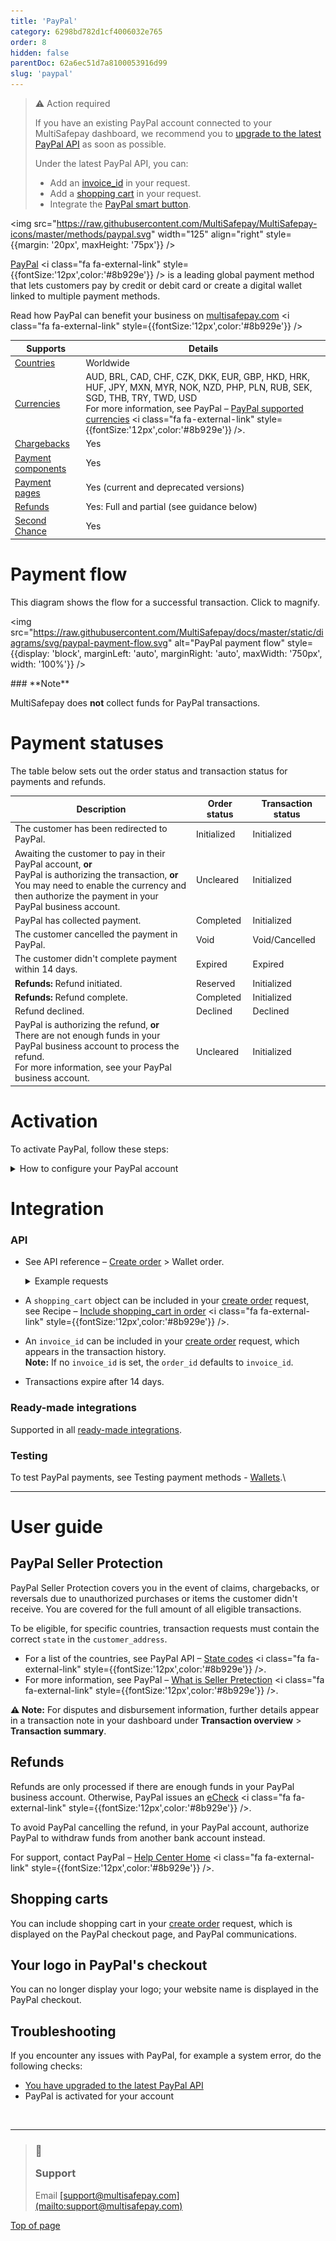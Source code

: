 ```yaml
---
title: 'PayPal'
category: 6298bd782d1cf4006032e765
order: 8
hidden: false
parentDoc: 62a6ec51d7a8100053916d99
slug: 'paypal'
---
```

> ⚠️ Action required
>
> If you have an existing PayPal account connected to your MultiSafepay dashboard, we recommend you to [upgrade to the latest PayPal API](/docs/paypal#activation) as soon as possible.
>
> Under the latest PayPal API, you can:
>
> * Add  an [invoice\_id](/docs/paypal#integration) in your request.
> * Add a [shopping cart](/docs/paypal#integration) in your request.
> * Integrate the [PayPal smart button](/docs/paypal-direct).

<img src="https://raw.githubusercontent.com/MultiSafepay/MultiSafepay-icons/master/methods/paypal.svg" width="125" align="right" style={{margin: '20px', maxHeight: '75px'}} />

<a href="https://www.paypal.com/nl/home" target="_blank">PayPal</a> <i class="fa fa-external-link" style={{fontSize:'12px',color:'#8b929e'}} /> is a leading global payment method that lets customers pay by credit or debit card or create a digital wallet linked to multiple payment methods.

Read how PayPal can benefit your business on <a href="https://www.multisafepay.com/solutions/payment-methods/paypal" target="_blank">multisafepay.com</a> <i class="fa fa-external-link" style={{fontSize:'12px',color:'#8b929e'}} />

| Supports                                                      | Details                                                                                                                                                                                                                                                                                                                                                                                       |
| ------------------------------------------------------------- | --------------------------------------------------------------------------------------------------------------------------------------------------------------------------------------------------------------------------------------------------------------------------------------------------------------------------------------------------------------------------------------------- |
| [Countries](/docs/payment-methods#payment-methods-by-country) | Worldwide                                                                                                                                                                                                                                                                                                                                                                                     |
| [Currencies](/docs/currencies/)                               | AUD, BRL, CAD, CHF, CZK, DKK, EUR, GBP, HKD, HRK, HUF, JPY, MXN, MYR, NOK, NZD, PHP, PLN, RUB, SEK, SGD, THB, TRY, TWD, USD <br /> For more information, see PayPal – <a href="https://developer.paypal.com/docs/reports/reference/paypal-supported-currencies/" target="_blank">PayPal supported currencies</a> <i class="fa fa-external-link" style={{fontSize:'12px',color:'#8b929e'}} />. |
| [Chargebacks](/docs/chargebacks/)                             | Yes                                                                                                                                                                                                                                                                                                                                                                                           |
| [Payment components](/docs/payment-components/)               | Yes                                                                                                                                                                                                                                                                                                                                                                                           |
| [Payment pages](/docs/payment-pages/)                         | Yes (current and deprecated versions)                                                                                                                                                                                                                                                                                                                                                         |
| [Refunds](/docs/refund-payments/)                             | Yes: Full and partial (see guidance below)                                                                                                                                                                                                                                                                                                                                                    |
| [Second Chance](/docs/second-chance/)                         | Yes                                                                                                                                                                                                                                                                                                                                                                                           |

# Payment flow

This diagram shows the flow for a successful transaction. Click to magnify.

<img src="https://raw.githubusercontent.com/MultiSafepay/docs/master/static/diagrams/svg/paypal-payment-flow.svg" alt="PayPal payment flow" style={{display: 'block', marginLeft: 'auto', marginRight: 'auto', maxWidth: '750px', width: '100%'}} />

<Callout icon="ℹ" theme="default">
  ### **Note**

  MultiSafepay does **not** collect funds for PayPal transactions.
</Callout>

# Payment statuses

The table below sets out the <Glossary>order status</Glossary> and <Glossary>transaction status</Glossary> for payments and refunds.

| Description                                                                                                                                                                                                                  | Order status | Transaction status |
| ---------------------------------------------------------------------------------------------------------------------------------------------------------------------------------------------------------------------------- | ------------ | ------------------ |
| The customer has been redirected to PayPal.                                                                                                                                                                                  | Initialized  | Initialized        |
| Awaiting the customer to pay in their PayPal account, **or** <br /> PayPal is authorizing the transaction, **or** <br /> You may need to enable the currency and then authorize the payment in your PayPal business account. | Uncleared    | Initialized        |
| PayPal has collected payment.                                                                                                                                                                                                | Completed    | Initialized        |
| The customer cancelled the payment in PayPal.                                                                                                                                                                                | Void         | Void/Cancelled     |
| The customer didn't complete payment within 14 days.                                                                                                                                                                         | Expired      | Expired            |
| **Refunds:** Refund initiated.                                                                                                                                                                                               | Reserved     | Initialized        |
| **Refunds:** Refund complete.                                                                                                                                                                                                | Completed    | Initialized        |
| Refund declined.                                                                                                                                                                                                             | Declined     | Declined           |
| PayPal is authorizing the refund, **or** <br /> There are not enough funds in your PayPal business account to process the refund. <br /> For more information, see your PayPal business account.                             | Uncleared    | Initialized        |

# Activation

To activate PayPal, follow these steps:

<details id="how-to-activate-your-paypal-account">
  <summary>How to configure your PayPal account</summary>

  <br />

  1. Email a request to [support@multisafepay.com](mailto:support@multisafepay.com)
  2. After we confirm activation, sign in to your <a href="https://merchant.multisafepay.com" target="_blank">MultiSafepay dashboard</a> <i class="fa fa-external-link" style={{fontSize:'12px',color:'#8b929e'}} />.
  3. Go to **Settings** > **Payment methods**
  4. In the **PayPal** tab, click on **Set up PayPal** button <br /> You are redirected to PayPal to sign in to your PayPal business account.
  5. Grant PayPal access to connect with your MultiSafepay account.
  6. Your **PayPal Merchant ID** is now displayed in your <a href="https://merchant.multisafepay.com" target="_blank">MultiSafepay dashboard</a> <i class="fa fa-external-link" style={{fontSize:'12px',color:'#8b929e'}} />.

  If your **PayPal Merchant ID** isn't displayed in your dashboard, you can add it manually.

  <details id="how-to-configure-your-paypal-account">
    <summary> How to add your PayPal Merchant ID</summary>

    <br />

    1. Sign in to your business account at <a href="https://www.paypal.com" target="_blank">PayPal</a> <i class="fa fa-external-link" style={{fontSize:'12px',color:'#8b929e'}} />.
    2. On the navigation menu > mouse over your account name in the top-right corner, and then select **Account settings**.
    3. On the **Business information** tab, copy your PayPal Merchant ID.
    4. Sign in to your <a href="https://merchant.multisafepay.com" target="_blank">MultiSafepay dashboard</a> <i class="fa fa-external-link" style={{fontSize:'12px',color:'#8b929e'}} />.
    5. To set manually your PayPal Merchant ID:

    * Go to **Settings** > **Payment methods**> **PayPal** tab.
    * Click **add PayPal ID** link at the bottom of **PayPal** tab.
    * In the **PayPal merchant ID** field, paste your PayPal Merchant ID.
    * Click **Save changes**.

    ✅ PayPal has been successfully configured in your MultiSafepay account.

    > 📘 **Note:**
    >
    > If you already have a PayPal account connected to MultiSafepay dashboard, we recommend upgrading to the latest PayPal API as soon as possible by following all the steps above. No other actions are required after this step.

    We strongly recommend [testing transactions](/docs/testing/) before processing live payments.
  </details>
</details>

# Integration

### API

* See API reference – [Create order](/reference/createorder/) > Wallet order.

  <details id="example-requests">
    <summary>Example requests</summary>

    <br />

    For example requests, on the [Create order](/reference/createorder/) page, in the black sandbox, see **Examples** > **PayPal direct/redirect**.

    <div style={{textAlign: 'center'}}>
      <img src="https://raw.githubusercontent.com/MultiSafepay/docs/refs/heads/master/static/gifs/sandbox-test.gif" alt="MultiSafepay Sandbox Test Process GIF" style={{width: '40%', height: 'auto'}} />
    </div>
  </details>

* A `shopping_cart` object can be included in your [create order](/reference/createorder) request, see Recipe – <a href="https://docs.multisafepay.com/recipes/include-shopping_cart-in-order" target="_blank">Include shopping\_cart in order</a> <i class="fa fa-external-link" style={{fontSize:'12px',color:'#8b929e'}} />.

* An `invoice_id`  can be included in your [create order](/reference/createorder) request, which appears in the transaction history.<br /> **Note:** If no `invoice_id` is set, the `order_id` defaults to `invoice_id`.

* Transactions expire after 14 days.

### Ready-made integrations

Supported in all [ready-made integrations](/docs/our-integrations/).

### Testing

To test PayPal payments, see Testing payment methods - [Wallets](/docs/testing#wallets).\ <br />

***

# User guide

## PayPal Seller Protection

PayPal Seller Protection covers you in the event of claims, chargebacks, or <Glossary>reversals</Glossary> due to unauthorized purchases or items the customer didn't receive. You are covered for the full amount of all eligible transactions.

To be eligible, for specific countries, transaction requests must contain the correct `state` in the `customer_address`.

* For a list of the countries, see PayPal API – <a href="https://developer.paypal.com/api/rest/reference/state-codes/" target="_blank">State codes</a> <i class="fa fa-external-link" style={{fontSize:'12px',color:'#8b929e'}} />.
* For more information, see PayPal – <a href="https://www.paypal.com/cs/smarthelp/article/what-is-the-seller-protection-policy-and-what-items-aren%E2%80%99t-covered-faq1156" target="_blank">What is Seller Pretection</a> <i class="fa fa-external-link" style={{fontSize:'12px',color:'#8b929e'}} />.

**⚠️ Note:** For disputes and disbursement information, further details appear in a transaction note  in your dashboard under  **Transaction overview** > **Transaction summary**.

## Refunds

Refunds are only processed if there are enough funds in your PayPal business account. Otherwise, PayPal issues an <a href="https://www.paypal.com/us/smarthelp/article/what-is-an-echeck-faq1082" target="_blank">eCheck</a> <i class="fa fa-external-link" style={{fontSize:'12px',color:'#8b929e'}} />.

To avoid PayPal cancelling the refund, in your PayPal account, authorize PayPal to withdraw funds from another bank account instead.

For support, contact PayPal – <a href="https://www.paypal.com/us/smarthelp/home" target="_blank">Help Center Home</a> <i class="fa fa-external-link" style={{fontSize:'12px',color:'#8b929e'}} />.

## Shopping carts

You can include shopping cart in your [create order](/reference/createorder/) request, which is displayed on the PayPal checkout page, and PayPal communications.

## Your logo in PayPal's checkout

You can no longer display your logo; your website name is displayed in the PayPal checkout.

## Troubleshooting

If you encounter any issues with PayPal, for example a system error, do the following checks:

* [You have upgraded to the latest PayPal API](/docs/paypal#activation)
* PayPal is activated for your account

<br />

***

<blockquote class="callout callout_info">
  <h3 class="callout-heading false">
    <span class="callout-icon">💬</span>
    <p>Support</p>
  </h3>

  <p>Email <a href="mailto:support@multisafepay.com">[support@multisafepay.com](mailto:support@multisafepay.com)</a></p>
</blockquote>

[Top of page](#)